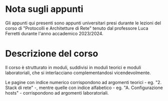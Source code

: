 # Nota sugli appunti
Gli appunti qui presenti sono appunti universitari presi durante le lezioni del corso di "Protocolli e Architetture di Rete" tenuto dal professore Luca Ferretti durante l'anno accademico 2023/2024.
# Descrizione del corso
Il corso è strutturato in moduli, suddivisi in moduli teorici e moduli laboratoriali, che si interlacciano complementandosi vicendevolmente.

Le pagine con indice numerico corrispondono ad argomenti teorici - eg. "2. Stack di rete" -, mentre quelle con indice alfabetico - eg. "A. Configurazione hosts" - corrispondono ad argomenti laboratoriali.